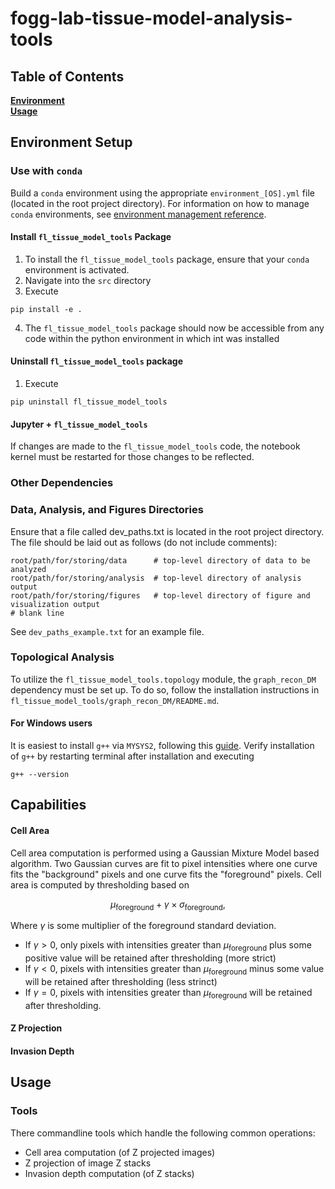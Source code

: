 # fogg-lab-tissue-model-analysis-tools

## Table of Contents
**[Environment](#environment-setup)**<br>
**[Usage](#usage)**<br>

## Environment Setup

### Use with `conda`
Build a `conda` environment using the appropriate `environment_[OS].yml` file (located in the root project directory). For information on how to manage `conda` environments, see [environment management reference](https://docs.conda.io/projects/conda/en/latest/user-guide/tasks/manage-environments.html).

#### Install `fl_tissue_model_tools` Package

1. To install the `fl_tissue_model_tools` package, ensure that your `conda` environment is activated.
2. Navigate into the `src` directory
3. Execute

```
pip install -e .
```
4. The `fl_tissue_model_tools` package should now be accessible from any code within the python environment in which int was installed

#### Uninstall `fl_tissue_model_tools` package
1. Execute

```
pip uninstall fl_tissue_model_tools
```

#### Jupyter + `fl_tissue_model_tools`
If changes are made to the `fl_tissue_model_tools` code, the notebook kernel must be restarted for those changes to be reflected.

### Other Dependencies

### Data, Analysis, and Figures Directories
Ensure that a file called dev_paths.txt is located in the root project directory. The file should be laid out as follows (do not include comments):

```
root/path/for/storing/data      # top-level directory of data to be analyzed
root/path/for/storing/analysis  # top-level directory of analysis output
root/path/for/storing/figures   # top-level directory of figure and visualization output
# blank line
```

See `dev_paths_example.txt` for an example file.

### Topological Analysis
To utilize the `fl_tissue_model_tools.topology` module, the `graph_recon_DM` dependency must be set up. To do so, follow the installation instructions in `fl_tissue_model_tools/graph_recon_DM/README.md`.

#### For Windows users
It is easiest to install `g++` via `MYSYS2`, following this [guide](https://www.msys2.org/). Verify installation of `g++` by restarting terminal after installation and executing
```
g++ --version
```

## Capabilities

#### Cell Area
Cell area computation is performed using a Gaussian Mixture Model based algorithm. Two Gaussian curves are fit to pixel intensities where one curve fits the "background" pixels and one curve fits the "foreground" pixels. Cell area is computed by thresholding based on

$$\mu_{\text{foreground}} + \gamma \times \sigma_{\text{foreground}} ,$$

Where $\gamma$ is some multiplier of the foreground standard deviation.

* If $\gamma > 0$, only pixels with intensities greater than $\mu_{\text{foreground}}$ plus some positive value will be retained after thresholding (more strict)
* If $\gamma < 0$, pixels with intensities greater than $\mu_{\text{foreground}}$ minus some value will be retained after thresholding (less strinct)
* If $\gamma = 0$, pixels with intensities greater than $\mu_{\text{foreground}}$ will be retained after thresholding.

#### Z Projection


#### Invasion Depth


## Usage

### Tools
There commandline tools which handle the following common operations:

* Cell area computation (of Z projected images)
* Z projection of image Z stacks
* Invasion depth computation (of Z stacks)
